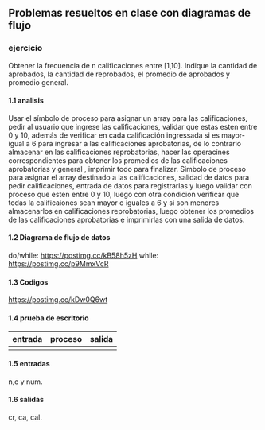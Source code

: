 ## Problemas resueltos en clase con diagramas de flujo
### ejercicio
Obtener la frecuencia de n calificaciones entre [1,10]. Indique la cantidad de aprobados, la cantidad de reprobados, el promedio de aprobados y promedio general.
 #### 1.1 analisis 
Usar el símbolo de proceso para asignar un array para las calificaciones, pedir al usuario que ingrese las calificaciones, validar que estas esten entre 0 y 10, además de verificar en cada calificación ingressada si es mayor-igual a 6 para ingresar a las calificaciones aprobatorias, de lo contrario almacenar en las calificaciones reprobatorias, hacer las operacines correspondientes para obtener los promedios de las calificaciones aprobatorias y general , imprimir todo para finalizar.
Simbolo de proceso para asignar el array destinado a las calificaciones, salidad de datos para pedir calificaciones, entrada de datos para registrarlas y luego validar con proceso que esten entre 0 y 10,  luego con otra condicion verificar que todas la calificaiones sean mayor o iguales a 6 y si son menores almacenarlos en calificaciones reprobatorias, luego obtener los promedios  de las calificaciones aprobatorias e imprimirlas con una salida de datos.
#### 1.2 Diagrama de flujo de datos
do/while: https://postimg.cc/kB58h5zH
while: https://postimg.cc/p9MmxVcR
#### 1.3 Codigos
https://postimg.cc/kDw0Q6wt
#### 1.4 prueba de escritorio
|entrada|proceso|salida|
|------------|-------------|----------|
|            |              |         |

#### 1.5 entradas
n,c y num.
#### 1.6 salidas
cr, ca, cal.

